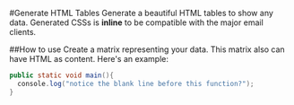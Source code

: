 #Generate HTML Tables
Generate a beautiful HTML tables to show any data. Generated CSSs is **inline** to be compatible with the major email clients.


##How to use
Create a matrix representing your data. This matrix also can have HTML as content.
Here's an example:

```java
public static void main(){
  console.log("notice the blank line before this function?");
}
```
